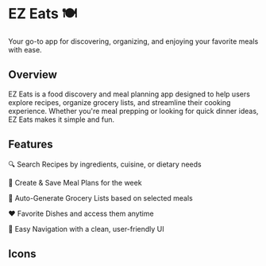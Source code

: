 <h1> EZ Eats 🍽️ </h1>

Your go-to app for discovering, organizing, and enjoying your favorite meals with ease.

<h2>Overview </h2>
EZ Eats is a food discovery and meal planning app designed to help users explore recipes, organize grocery lists, and streamline their cooking experience. Whether you're meal prepping or looking for quick dinner ideas, EZ Eats makes it simple and fun.

<h2>Features </h2>
🔍 Search Recipes by ingredients, cuisine, or dietary needs

📝 Create & Save Meal Plans for the week

🛒 Auto-Generate Grocery Lists based on selected meals

❤️ Favorite Dishes and access them anytime

🔄 Easy Navigation with a clean, user-friendly UI

<h2> Icons </h2>
